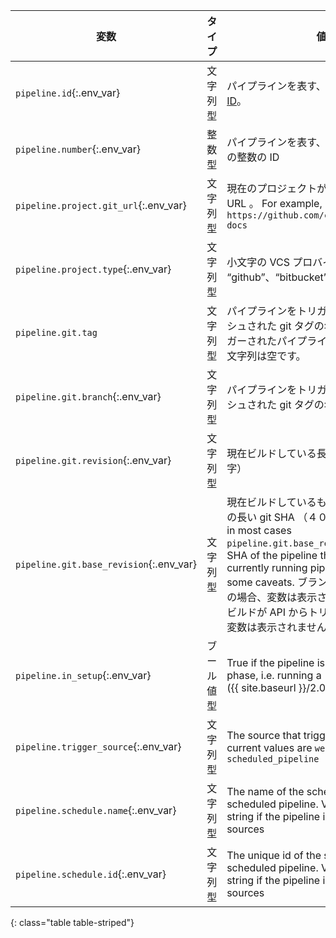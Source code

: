 | 変数                                      | タイプ   | 値                                                                                                                                                                                                                                                                        |
| --------------------------------------- | ----- | ------------------------------------------------------------------------------------------------------------------------------------------------------------------------------------------------------------------------------------------------------------------------ |
| `pipeline.id`{:.env_var}                | 文字列型  | パイプラインを表す、[グローバルに一意のID](https://en.wikipedia.org/wiki/Universally_unique_identifier)。                                                                                                                                                                                    |
| `pipeline.number`{:.env_var}            | 整数型   | パイプラインを表す、プロジェクトで一意の整数の ID                                                                                                                                                                                                                                               |
| `pipeline.project.git_url`{:.env_var}   | 文字列型  | 現在のプロジェクトがホストされている URL 。 For example, `https://github.com/circleci/circleci-docs`                                                                                                                                                                                        |
| `pipeline.project.type`{:.env_var}      | 文字列型  | 小文字の VCS プロバイダ名。 例: “github”、“bitbucket”                                                                                                                                                                                                                                 |
| `pipeline.git.tag`                      | 文字列型  | パイプラインをトリガーするためにプッシュされた git タグの名前。 タグでトリガーされたパイプラインでない場合は、文字列は空です。                                                                                                                                                                                                       |
| `pipeline.git.branch`{:.env_var}        | 文字列型  | パイプラインをトリガーするためにプッシュされた git タグの名前。                                                                                                                                                                                                                                       |
| `pipeline.git.revision`{:.env_var}      | 文字列型  | 現在ビルドしている長い git SHA（４０文字）                                                                                                                                                                                                                                                |
| `pipeline.git.base_revision`{:.env_var} | 文字列型  | 現在ビルドしているものより前のビルドの長い git SHA （４０文字） **Note:** While in most cases  `pipeline.git.base_revision` will be the SHA of the pipeline that ran before your currently running pipeline, there are some caveats. ブランチの最初のビルドの場合、変数は表示されません。 また、ビルドが API からトリガーされた場合も変数は表示されません。 |
| `pipeline.in_setup`{:.env_var}          | ブール値型 | True if the pipeline is in the setup phase, i.e. running a [setup workflow]({{ site.baseurl }}/2.0/dynamic-config/).                                                                                                                                                     |
| `pipeline.trigger_source`{:.env_var}    | 文字列型  | The source that triggers the pipeline, current values are `webhook`, `api`, `scheduled_pipeline`                                                                                                                                                                         |
| `pipeline.schedule.name`{:.env_var}     | 文字列型  | The name of the schedule if it is a scheduled pipeline. Value will be empty string if the pipeline is triggerd by other sources                                                                                                                                          |
| `pipeline.schedule.id`{:.env_var}       | 文字列型  | The unique id of the schedule if it is a scheduled pipeline. Value will be empty string if the pipeline is triggerd by other sources                                                                                                                                     |
{: class="table table-striped"}